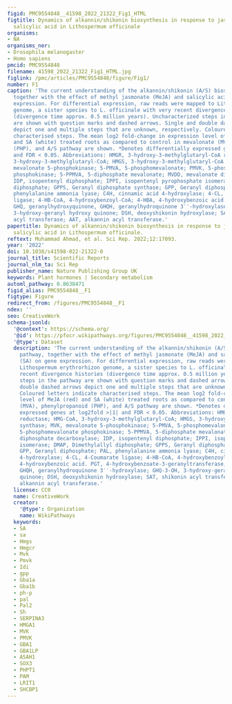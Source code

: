 ```yaml
---
figid: PMC9554848__41598_2022_21322_Fig1_HTML
figtitle: Dynamics of alkannin/shikonin biosynthesis in response to jasmonate and
  salicylic acid in Lithospermum officinale
organisms:
- NA
organisms_ner:
- Drosophila melanogaster
- Homo sapiens
pmcid: PMC9554848
filename: 41598_2022_21322_Fig1_HTML.jpg
figlink: /pmc/articles/PMC9554848/figure/Fig1/
number: F1
caption: 'The current understanding of the alkannin/shikonin (A/S) biosynthetic pathway,
  together with the effect of methyl jasmonate (MeJA) and salicylic acid (SA) on gene
  expression. For differential expression, raw reads were mapped to Lithospermum erythrorhizon
  genome, a sister species to L. officinale with very recent divergence histories
  (divergence time approx. 0.5 million years). Uncharacterized steps in the pathway
  are shown with question marks and dashed arrows. Single and double dashed arrows
  depict one and multiple steps that are unknown, respectively. Coloured letters indicate
  characterised steps. The mean log2 fold-change in expression level of MeJA (red)
  and SA (white) treated roots as compared to control in mevalonate (MVA), phenylpropanoid
  (PHP), and A/S pathway are shown. *Denotes differentially expressed genes at log2fold >|1|
  and FDR < 0.05. Abbreviations: HMGR, 3-hydroxy-3-methylglutaryl-CoA reductase; HMG-CoA,
  3-hydroxy-3-methylglutaryl-CoA; HMGS, 3-hydroxy-3-methylglutaryl-CoA synthase; MVK,
  mevalonate 5-phosphokinase; 5-PMVA, 5-phosphomevalonate; PMVK, 5-phosphomevalonate
  phosphokinase; 5-PPMVA, 5-diphosphate mevalonate; MVDD, mevalonate diphosphate decarboxylase;
  IDP, isopentenyl diphosphate; IPPI, isopentenyl pyrophosphate isomerase; DMAP, Dimethylallyl
  diphosphate; GPPS, Geranyl diphosphate synthase; GPP, Geranyl diphosphate; PAL,
  phenylalanine ammonia lyase; C4H, cinnamic acid 4-hydroxylase; 4-CL, 4-Coumarate
  ligase; 4-HB-CoA, 4-hydroxybenzoyl-CoA; 4-HBA, 4-hydroxybenzoic acid. PGT, 4-hydroxybenzoate-3-geranyltransferase;
  GHQ, geranylhydroxyquinone, GHQH, geranylhydroquinone 3′′-hydroxylase; GHQ-3-OH,
  3-hydroxy-geranyl hydroxy quinone; DSH, deoxyshikonin hydroxylase; SAT, shikonin
  acyl transferase; AAT, alkannin acyl transferase.'
papertitle: Dynamics of alkannin/shikonin biosynthesis in response to jasmonate and
  salicylic acid in Lithospermum officinale.
reftext: Muhammad Ahmad, et al. Sci Rep. 2022;12:17093.
year: '2022'
doi: 10.1038/s41598-022-21322-0
journal_title: Scientific Reports
journal_nlm_ta: Sci Rep
publisher_name: Nature Publishing Group UK
keywords: Plant hormones | Secondary metabolism
automl_pathway: 0.8638471
figid_alias: PMC9554848__F1
figtype: Figure
redirect_from: /figures/PMC9554848__F1
ndex: ''
seo: CreativeWork
schema-jsonld:
  '@context': https://schema.org/
  '@id': https://pfocr.wikipathways.org/figures/PMC9554848__41598_2022_21322_Fig1_HTML.html
  '@type': Dataset
  description: 'The current understanding of the alkannin/shikonin (A/S) biosynthetic
    pathway, together with the effect of methyl jasmonate (MeJA) and salicylic acid
    (SA) on gene expression. For differential expression, raw reads were mapped to
    Lithospermum erythrorhizon genome, a sister species to L. officinale with very
    recent divergence histories (divergence time approx. 0.5 million years). Uncharacterized
    steps in the pathway are shown with question marks and dashed arrows. Single and
    double dashed arrows depict one and multiple steps that are unknown, respectively.
    Coloured letters indicate characterised steps. The mean log2 fold-change in expression
    level of MeJA (red) and SA (white) treated roots as compared to control in mevalonate
    (MVA), phenylpropanoid (PHP), and A/S pathway are shown. *Denotes differentially
    expressed genes at log2fold >|1| and FDR < 0.05. Abbreviations: HMGR, 3-hydroxy-3-methylglutaryl-CoA
    reductase; HMG-CoA, 3-hydroxy-3-methylglutaryl-CoA; HMGS, 3-hydroxy-3-methylglutaryl-CoA
    synthase; MVK, mevalonate 5-phosphokinase; 5-PMVA, 5-phosphomevalonate; PMVK,
    5-phosphomevalonate phosphokinase; 5-PPMVA, 5-diphosphate mevalonate; MVDD, mevalonate
    diphosphate decarboxylase; IDP, isopentenyl diphosphate; IPPI, isopentenyl pyrophosphate
    isomerase; DMAP, Dimethylallyl diphosphate; GPPS, Geranyl diphosphate synthase;
    GPP, Geranyl diphosphate; PAL, phenylalanine ammonia lyase; C4H, cinnamic acid
    4-hydroxylase; 4-CL, 4-Coumarate ligase; 4-HB-CoA, 4-hydroxybenzoyl-CoA; 4-HBA,
    4-hydroxybenzoic acid. PGT, 4-hydroxybenzoate-3-geranyltransferase; GHQ, geranylhydroxyquinone,
    GHQH, geranylhydroquinone 3′′-hydroxylase; GHQ-3-OH, 3-hydroxy-geranyl hydroxy
    quinone; DSH, deoxyshikonin hydroxylase; SAT, shikonin acyl transferase; AAT,
    alkannin acyl transferase.'
  license: CC0
  name: CreativeWork
  creator:
    '@type': Organization
    name: WikiPathways
  keywords:
  - SA
  - sa
  - Hmgs
  - Hmgcr
  - Mvk
  - Pmvk
  - Idi
  - gpp
  - Gba1a
  - Gba1b
  - ph-p
  - pal
  - Pal2
  - Sh
  - SERPINA3
  - HMGA1
  - MVK
  - PMVK
  - GBA1
  - GBA1LP
  - ASAH1
  - SOX3
  - PHPT1
  - PAM
  - LRIT1
  - SHCBP1
---
```

